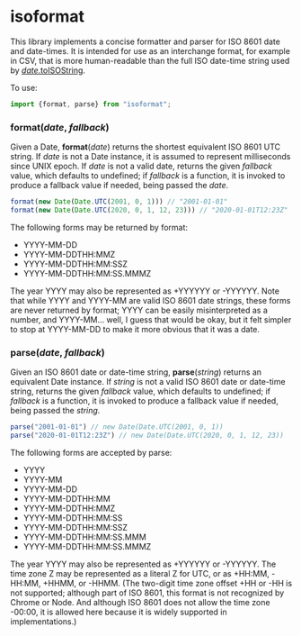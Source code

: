 # isoformat

This library implements a concise formatter and parser for ISO 8601 date and date-times. It is intended for use as an interchange format, for example in CSV, that is more human-readable than the full ISO date-time string used by [*date*.toISOString](https://developer.mozilla.org/en-US/docs/Web/JavaScript/Reference/Global_Objects/Date/toISOString).

To use:

```js
import {format, parse} from "isoformat";
```

### format(*date*, *fallback*)

Given a Date, **format**(*date*) returns the shortest equivalent ISO 8601 UTC string. If *date* is not a Date instance, it is assumed to represent milliseconds since UNIX epoch. If *date* is not a valid date, returns the given *fallback* value, which defaults to undefined; if *fallback* is a function, it is invoked to produce a fallback value if needed, being passed the *date*.

```js
format(new Date(Date.UTC(2001, 0, 1))) // "2001-01-01"
format(new Date(Date.UTC(2020, 0, 1, 12, 23))) // "2020-01-01T12:23Z"
```

The following forms may be returned by format:

* YYYY-MM-DD
* YYYY-MM-DDTHH:MMZ
* YYYY-MM-DDTHH:MM:SSZ
* YYYY-MM-DDTHH:MM:SS.MMMZ

The year YYYY may also be represented as +YYYYYY or -YYYYYY. Note that while YYYY and YYYY-MM are valid ISO 8601 date strings, these forms are never returned by format; YYYY can be easily misinterpreted as a number, and YYYY-MM… well, I guess that would be okay, but it felt simpler to stop at YYYY-MM-DD to make it more obvious that it was a date.

### parse(*date*, *fallback*)

Given an ISO 8601 date or date-time string, **parse**(*string*) returns an equivalent Date instance. If *string* is not a valid ISO 8601 date or date-time string, returns the given *fallback* value, which defaults to undefined; if *fallback* is a function, it is invoked to produce a fallback value if needed, being passed the *string*.

```js
parse("2001-01-01") // new Date(Date.UTC(2001, 0, 1))
parse("2020-01-01T12:23Z") // new Date(Date.UTC(2020, 0, 1, 12, 23))
```

The following forms are accepted by parse:

* YYYY
* YYYY-MM
* YYYY-MM-DD
* YYYY-MM-DDTHH:MM
* YYYY-MM-DDTHH:MMZ
* YYYY-MM-DDTHH:MM:SS
* YYYY-MM-DDTHH:MM:SSZ
* YYYY-MM-DDTHH:MM:SS.MMM
* YYYY-MM-DDTHH:MM:SS.MMMZ

The year YYYY may also be represented as +YYYYYY or -YYYYYY. The time zone Z may be represented as a literal Z for UTC, or as +HH:MM, -HH:MM, +HHMM, or -HHMM. (The two-digit time zone offset +HH or -HH is not supported; although part of ISO 8601, this format is not recognized by Chrome or Node. And although ISO 8601 does not allow the time zone -00:00, it is allowed here because it is widely supported in implementations.)
